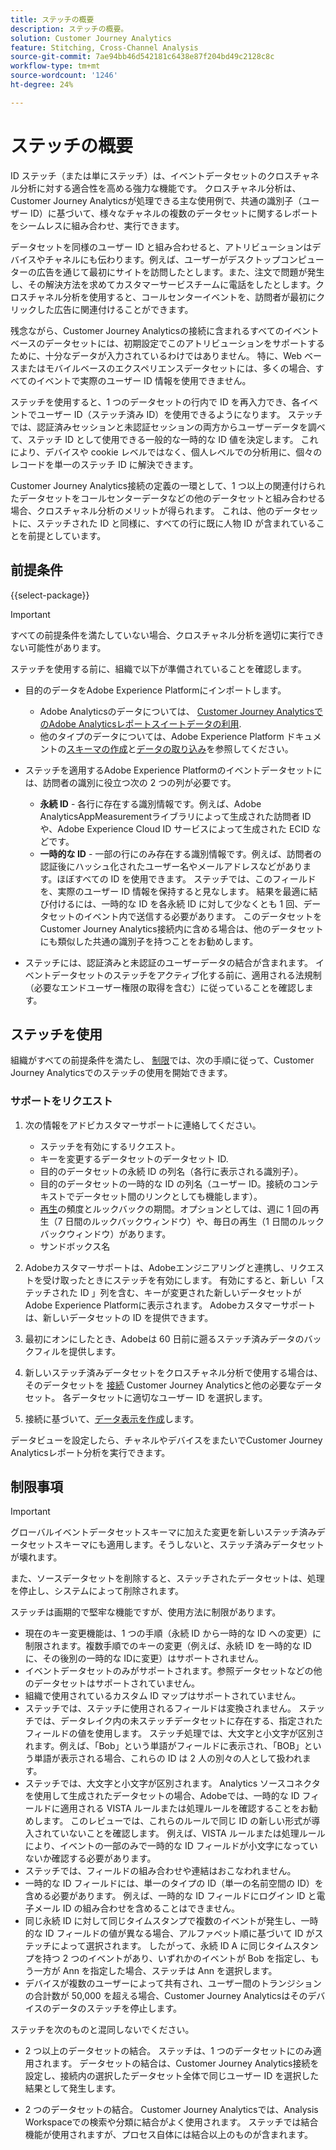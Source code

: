 ```yaml
---
title: ステッチの概要
description: ステッチの概要。
solution: Customer Journey Analytics
feature: Stitching, Cross-Channel Analysis
source-git-commit: 7ae94bb46d542181c6438e87f204bd49c2128c8c
workflow-type: tm+mt
source-wordcount: '1246'
ht-degree: 24%

---
```


# ステッチの概要

ID ステッチ（または単にステッチ）は、イベントデータセットのクロスチャネル分析に対する適合性を高める強力な機能です。 クロスチャネル分析は、Customer Journey Analyticsが処理できる主な使用例で、共通の識別子（ユーザー ID）に基づいて、様々なチャネルの複数のデータセットに関するレポートをシームレスに組み合わせ、実行できます。

データセットを同様のユーザー ID と組み合わせると、アトリビューションはデバイスやチャネルにも伝わります。例えば、ユーザーがデスクトップコンピューターの広告を通じて最初にサイトを訪問したとします。また、注文で問題が発生し、その解決方法を求めてカスタマーサービスチームに電話をしたとします。クロスチャネル分析を使用すると、コールセンターイベントを、訪問者が最初にクリックした広告に関連付けることができます。

残念ながら、Customer Journey Analyticsの接続に含まれるすべてのイベントベースのデータセットには、初期設定でこのアトリビューションをサポートするために、十分なデータが入力されているわけではありません。 特に、Web ベースまたはモバイルベースのエクスペリエンスデータセットには、多くの場合、すべてのイベントで実際のユーザー ID 情報を使用できません。

ステッチを使用すると、1 つのデータセットの行内で ID を再入力でき、各イベントでユーザー ID（ステッチ済み ID）を使用できるようになります。 ステッチでは、認証済みセッションと未認証セッションの両方からユーザーデータを調べて、ステッチ ID として使用できる一般的な一時的な ID 値を決定します。 これにより、デバイスや cookie レベルではなく、個人レベルでの分析用に、個々のレコードを単一のステッチ ID に解決できます。

Customer Journey Analytics接続の定義の一環として、1 つ以上の関連付けられたデータセットをコールセンターデータなどの他のデータセットと組み合わせる場合、クロスチャネル分析のメリットが得られます。 これは、他のデータセットに、ステッチされた ID と同様に、すべての行に既に人物 ID が含まれていることを前提としています。


## 前提条件

{{select-package}}

>[!IMPORTANT]
>
>すべての前提条件を満たしていない場合、クロスチャネル分析を適切に実行できない可能性があります。

ステッチを使用する前に、組織で以下が準備されていることを確認します。

* 目的のデータをAdobe Experience Platformにインポートします。

   * Adobe Analyticsのデータについては、 [Customer Journey AnalyticsでのAdobe Analyticsレポートスイートデータの利用](/help/getting-started/aa-vs-cja/aa-data-in-cja.md).
   * 他のタイプのデータについては、Adobe Experience Platform ドキュメントの[スキーマの作成](https://experienceleague.adobe.com/docs/experience-platform/xdm/tutorials/create-schema-ui.html?lang=ja)と[データの取り込み](https://experienceleague.adobe.com/docs/experience-platform/ingestion/home.html?lang=ja)を参照してください。

* ステッチを適用するAdobe Experience Platformのイベントデータセットには、訪問者の識別に役立つ次の 2 つの列が必要です。

   * **永続 ID** - 各行に存在する識別情報です。例えば、Adobe AnalyticsAppMeasurementライブラリによって生成された訪問者 ID や、Adobe Experience Cloud ID サービスによって生成された ECID などです。
   * **一時的な ID** - 一部の行にのみ存在する識別情報です。例えば、訪問者の認証後にハッシュ化されたユーザー名やメールアドレスなどがあります。ほぼすべての ID を使用できます。 ステッチでは、このフィールドを、実際のユーザー ID 情報を保持すると見なします。 結果を最適に結び付けるには、一時的な ID を各永続 ID に対して少なくとも 1 回、データセットのイベント内で送信する必要があります。
このデータセットをCustomer Journey Analytics接続内に含める場合は、他のデータセットにも類似した共通の識別子を持つことをお勧めします。

* ステッチには、認証済みと未認証のユーザーデータの結合が含まれます。 イベントデータセットのステッチをアクティブ化する前に、適用される法規制（必要なエンドユーザー権限の取得を含む）に従っていることを確認します。


## ステッチを使用

組織がすべての前提条件を満たし、 [制限](#limitations)では、次の手順に従って、Customer Journey Analyticsでのステッチの使用を開始できます。

### サポートをリクエスト

1. 次の情報をアドビカスタマーサポートに連絡してください。

   * ステッチを有効にするリクエスト。
   * キーを変更するデータセットのデータセット ID.
   * 目的のデータセットの永続 ID の列名（各行に表示される識別子）。
   * 目的のデータセットの一時的な ID の列名（ユーザー ID。接続のコンテキストでデータセット間のリンクとしても機能します）。
   * [再生](explained.md)の頻度とルックバックの期間。オプションとしては、週に 1 回の再生（7 日間のルックバックウィンドウ）や、毎日の再生（1 日間のルックバックウィンドウ）があります。
   * サンドボックス名


2. Adobeカスタマーサポートは、Adobeエンジニアリングと連携し、リクエストを受け取ったときにステッチを有効にします。 有効にすると、新しい「ステッチされた ID 」列を含む、キーが変更された新しいデータセットがAdobe Experience Platformに表示されます。 Adobeカスタマーサポートは、新しいデータセットの ID を提供できます。

3. 最初にオンにしたとき、Adobeは 60 日前に遡るステッチ済みデータのバックフィルを提供します。

4. 新しいステッチ済みデータセットをクロスチャネル分析で使用する場合は、そのデータセットを [接続](../connections/overview.md) Customer Journey Analyticsと他の必要なデータセット。 各データセットに適切なユーザー ID を選択します。

5. 接続に基づいて、[データ表示を作成](/help/data-views/create-dataview.md)します。

<!-- To do: Paragraph on backfill once product and marketing determine the best way forward. -->

データビューを設定したら、チャネルやデバイスをまたいでCustomer Journey Analyticsレポート分析を実行できます。

<!-- Uncomment once stitching UI is available (for limited testing)..

### Do It Yourself

|Positive|[!BADGE New Feature]{type=Positive before-title="false"}|

{{release-limited-testing-section}}

Alternatively, you can set up and use stitching through the Customer Journey Analytics user interface:

1. Go to the [Create and manage stitched datasets](stitching-ui.md) and follow steps to rekey your dataset.

2. [Create a connection](/help/connections/create-connection.md) in Customer Journey Analytics using the newly generated dataset and any other datasets that you want to include. Choose the correct person ID for each dataset.

3. [Create a connection](/help/connections/create-connection.md) in Customer Journey Analytics using the newly generated dataset and any other datasets that you want to include. Choose the correct person ID for each dataset.
   
4. [Create a data view](/help/data-views/create-dataview.md) based on the connection.

Once the data view is set up, the cross-channel analysis in Customer Journey Analytics is just like any other analysis in Customer Journey Analytics, except now the data operates across channels and devices.

-->


## 制限事項

>[!IMPORTANT]
>
>グローバルイベントデータセットスキーマに加えた変更を新しいステッチ済みデータセットスキーマにも適用します。そうしないと、ステッチ済みデータセットが壊れます。
>
>また、ソースデータセットを削除すると、ステッチされたデータセットは、処理を停止し、システムによって削除されます。

ステッチは画期的で堅牢な機能ですが、使用方法に制限があります。

* 現在のキー変更機能は、1 つの手順（永続 ID から一時的な ID への変更）に制限されます。複数手順でのキーの変更（例えば、永続 ID を一時的な ID に、その後別の一時的な IDに変更）はサポートされません。
* イベントデータセットのみがサポートされます。参照データセットなどの他のデータセットはサポートされていません。
* 組織で使用されているカスタム ID マップはサポートされていません。
* ステッチでは、ステッチに使用されるフィールドは変換されません。 ステッチでは、データレイク内の未ステッチデータセットに存在する、指定されたフィールドの値を使用します。 ステッチ処理では、大文字と小文字が区別されます。例えば、「Bob」という単語がフィールドに表示され、「BOB」という単語が表示される場合、これらの ID は 2 人の別々の人として扱われます。
* ステッチでは、大文字と小文字が区別されます。 Analytics ソースコネクタを使用して生成されたデータセットの場合、Adobeでは、一時的な ID フィールドに適用される VISTA ルールまたは処理ルールを確認することをお勧めします。 このレビューでは、これらのルールで同じ ID の新しい形式が導入されていないことを確認します。 例えば、VISTA ルールまたは処理ルールにより、イベントの一部のみで一時的な ID フィールドが小文字になっていないか確認する必要があります。
* ステッチでは、フィールドの組み合わせや連結はおこなわれません。
* 一時的な ID フィールドには、単一のタイプの ID（単一の名前空間の ID）を含める必要があります。 例えば、一時的な ID フィールドにログイン ID と電子メール ID の組み合わせを含めることはできません。
* 同じ永続 ID に対して同じタイムスタンプで複数のイベントが発生し、一時的な ID フィールドの値が異なる場合、アルファベット順に基づいて ID がステッチによって選択されます。 したがって、永続 ID A に同じタイムスタンプを持つ 2 つのイベントがあり、いずれかのイベントが Bob を指定し、もう一方が Ann を指定した場合、ステッチは Ann を選択します。
* デバイスが複数のユーザーによって共有され、ユーザー間のトランジションの合計数が 50,000 を超える場合、Customer Journey Analyticsはそのデバイスのデータのステッチを停止します。

ステッチを次のものと混同しないでください。

* 2 つ以上のデータセットの結合。 ステッチは、1 つのデータセットにのみ適用されます。 データセットの結合は、Customer Journey Analytics接続を設定し、接続内の選択したデータセット全体で同じユーザー ID を選択した結果として発生します。

* 2 つのデータセットの結合。 Customer Journey Analyticsでは、Analysis Workspaceでの検索や分類に結合がよく使用されます。 ステッチでは結合機能が使用されますが、プロセス自体には結合以上のものが含まれます。

